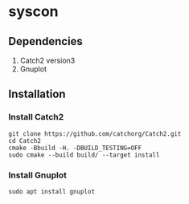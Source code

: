 # syscon

## Dependencies
1. Catch2 version3
2. Gnuplot

## Installation

### Install Catch2

```
git clone https://github.com/catchorg/Catch2.git
cd Catch2
cmake -Bbuild -H. -DBUILD_TESTING=OFF
sudo cmake --build build/ --target install

```

### Install Gnuplot

```
sudo apt install gnuplot
```

